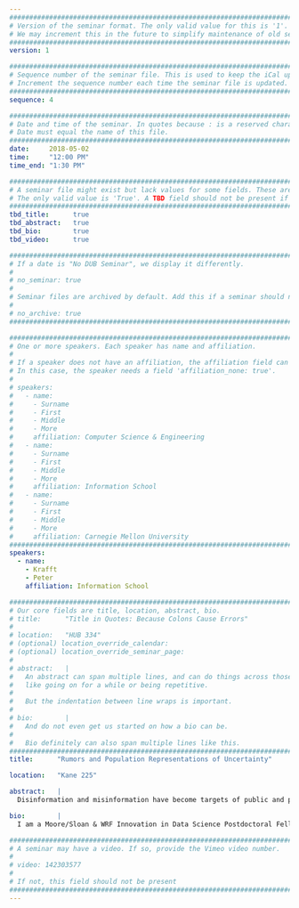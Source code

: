 ```yaml
---
################################################################################
# Version of the seminar format. The only valid value for this is '1'. 
# We may increment this in the future to simplify maintenance of old seminars.
################################################################################
version: 1

################################################################################
# Sequence number of the seminar file. This is used to keep the iCal up to date.
# Increment the sequence number each time the seminar file is updated.
################################################################################
sequence: 4

################################################################################
# Date and time of the seminar. In quotes because : is a reserved character.
# Date must equal the name of this file.
################################################################################
date:     2018-05-02
time:     "12:00 PM"
time_end: "1:30 PM"

################################################################################
# A seminar file might exist but lack values for some fields. These are 'TBD'. 
# The only valid value is 'True'. A TBD field should not be present if 'False'.
################################################################################
tbd_title:      true
tbd_abstract:   true
tbd_bio:        true
tbd_video:      true

################################################################################
# If a date is "No DUB Seminar", we display it differently.
#
# no_seminar: true
#
# Seminar files are archived by default. Add this if a seminar should not be.
#
# no_archive: true
################################################################################

################################################################################
# One or more speakers. Each speaker has name and affiliation.
#
# If a speaker does not have an affiliation, the affiliation field can be removed.
# In this case, the speaker needs a field 'affiliation_none: true'.
#
# speakers:
#   - name: 
#     - Surname
#     - First
#     - Middle
#     - More
#     affiliation: Computer Science & Engineering 
#   - name: 
#     - Surname
#     - First
#     - Middle
#     - More
#     affiliation: Information School 
#   - name: 
#     - Surname
#     - First
#     - Middle
#     - More
#     affiliation: Carnegie Mellon University 
################################################################################
speakers:
  - name:
    - Krafft
    - Peter
    affiliation: Information School

################################################################################
# Our core fields are title, location, abstract, bio.
# title:      "Title in Quotes: Because Colons Cause Errors"
# 
# location:   "HUB 334"
# (optional) location_override_calendar:
# (optional) location_override_seminar_page:
#
# abstract:   |
#   An abstract can span multiple lines, and can do things across those lines,
#   like going on for a while or being repetitive.
#
#   But the indentation between line wraps is important.
#
# bio:        |
#   And do not even get us started on how a bio can be.
#
#   Bio definitely can also span multiple lines like this.
################################################################################
title:      "Rumors and Population Representations of Uncertainty"

location:   "Kane 225"

abstract:   |
  Disinformation and misinformation have become targets of public and political discourse as major threats to democracy in the digital age. What strategies should be employed to combat these problems?  In this talk I will focus on rumors as a class of misinformation that is inherently difficult to identify.  Classically defined as propositions about fundamentally ambiguous situations, rumors are difficult exactly because nobody knows whether they are true or false.  Further complicating matters, rumors can serve the public good when they spread valuable true information.  To address these challenges, I will present a novel, empirically grounded, computational perspective on rumoring.  I will use this lens to advocate for systems that promote rational uncertainty represented at the population level as an approach to designing for rumors.  Drawing on the theory of collective intelligence, I will then argue that promoting information sharing and healthy discussion is a more promising route to this end than censorship mechanisms.

bio:        |
  I am a Moore/Sloan & WRF Innovation in Data Science Postdoctoral Fellow at the University of Washington, where I am mentored by Emma Spiro in the Information School's DataLab. I study rumors and collective intelligence, often from the perspective of cognitive science. In addition to my position at UW, I am also a part-time postdoctoral researcher with Tom Griffiths at the University of California Berkeley's Social Science Matrix, and I recently spent a little time as a visiting postdoctoral scholar at the Data & Society Research Institute in New York City. Previous to being an itinerant postdoc, I was a PhD student at MIT co-advised by Sandy Pentland and Josh Tenenbaum in EECS, CSAIL, the Media Lab, and the Department of Brain and Cognitive Sciences. I was also once a Master's student at UMass Amherst with Hanna Wallach, and an undergraduate researcher at UMass with Andy Barto.  My graduate research was support by an NSF Graduate Research Fellowship.

################################################################################
# A seminar may have a video. If so, provide the Vimeo video number.
#
# video: 142303577
#
# If not, this field should not be present 
################################################################################
---
```

